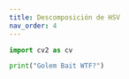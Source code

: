 ```yaml
---
title: Descomposición de HSV
nav_order: 4
---
```


``` python
import cv2 as cv

print("Golem Bait WTF?")
```
